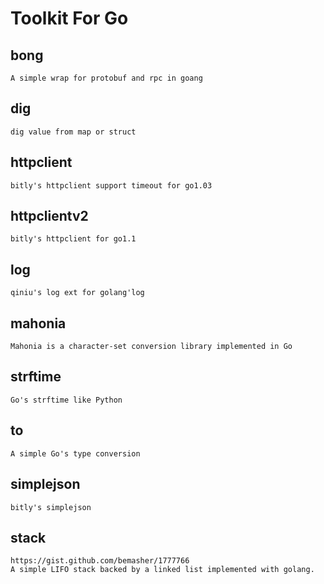 Toolkit For Go
==========

## bong
    A simple wrap for protobuf and rpc in goang

## dig
    dig value from map or struct

## httpclient
    bitly's httpclient support timeout for go1.03

## httpclientv2
    bitly's httpclient for go1.1

## log
    qiniu's log ext for golang'log

## mahonia
    Mahonia is a character-set conversion library implemented in Go

## strftime
    Go's strftime like Python

## to
    A simple Go's type conversion

## simplejson
    bitly's simplejson

## stack
    https://gist.github.com/bemasher/1777766
    A simple LIFO stack backed by a linked list implemented with golang.
